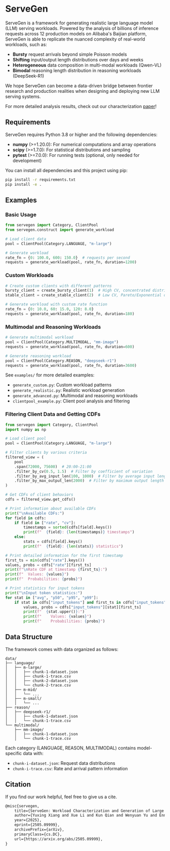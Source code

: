 # ServeGen

ServeGen is a framework for generating realistic large language model (LLM) serving workloads.
Powered by the analysis of billions of inference requests across 12 production models on Alibaba's Baijian platform, ServeGen is able to replicate the nuanced complexity of real-world workloads, such as:

+ **Bursty** request arrivals beyond simple Poisson models
+ **Shifting** input/output length distributions over days and weeks
+ **Heterogeneous** data composition in multi-modal workloads (Qwen-VL)
+ **Bimodal** reasoning length distribution in reasoning workloads (DeepSeek-R1)

We hope ServeGen can become a data-driven bridge between frontier research and production realities when designing and deploying new LLM serving systems.

For more detailed analysis results, check out our characterization [paper](https://www.arxiv.org/abs/2505.09999)!


## Requirements

ServeGen requires Python 3.8 or higher and the following dependencies:

- **numpy** (>=1.20.0): For numerical computations and array operations
- **scipy** (>=1.7.0): For statistical distributions and sampling
- **pytest** (>=7.0.0): For running tests (optional, only needed for development)

You can install all dependencies and this project using pip:

```bash
pip install -r requirements.txt
pip install -e .
```

## Examples

### Basic Usage

```python
from servegen import Category, ClientPool
from servegen.construct import generate_workload

# Load client data
pool = ClientPool(Category.LANGUAGE, "m-large")

# Generate workload
rate_fn = {0: 100.0, 600: 150.0}  # requests per second
requests = generate_workload(pool, rate_fn, duration=1200)
```

### Custom Workloads

```python
# Create custom clients with different patterns
bursty_client = create_bursty_client(1)  # High CV, concentrated distributions
stable_client = create_stable_client(2)  # Low CV, Pareto/Exponential distributions

# Generate workload with custom rate function
rate_fn = {0: 10.0, 60: 15.0, 120: 8.0}
requests = generate_workload(pool, rate_fn, duration=180)
```

### Multimodal and Reasoning Workloads

```python
# Generate multimodal workload
pool = ClientPool(Category.MULTIMODAL, "mm-image")
requests = generate_workload(pool, rate_fn, duration=600)

# Generate reasoning workload
pool = ClientPool(Category.REASON, "deepseek-r1")
requests = generate_workload(pool, rate_fn, duration=3600)
```

See `examples/` for more detailed examples:
- `generate_custom.py`: Custom workload patterns
- `generate_realistic.py`: Realistic workload generation
- `generate_advanced.py`: Multimodal and reasoning workloads
- `clientpool_example.py`: Client pool analysis and filtering

### Filtering Client Data and Getting CDFs

```python
from servegen import Category, ClientPool
import numpy as np

# Load client pool
pool = ClientPool(Category.LANGUAGE, "m-large")

# Filter clients by various criteria
filtered_view = (
    pool
    .span(72000, 75600)  # 20:00-21:00
    .filter_by_cv(0.5, 1.5)  # Filter by coefficient of variation
    .filter_by_avg_input_len(100, 1000)  # Filter by average input length
    .filter_by_max_output_len(2000)  # Filter by maximum output length
)

# Get CDFs of client behaviors
cdfs = filtered_view.get_cdfs()

# Print information about available CDFs
print("\nAvailable CDFs:")
for field in cdfs:
    if field in ["rate", "cv"]:
        timestamps = sorted(cdfs[field].keys())
        print(f"  {field}: {len(timestamps)} timestamps")
    else:
        stats = cdfs[field].keys()
        print(f"  {field}: {len(stats)} statistics")

# Print detailed information for the first timestamp
first_ts = min(cdfs["rate"].keys())
values, probs = cdfs["rate"][first_ts]
print(f"\nRate CDF at timestamp {first_ts}:")
print(f"  Values: {values}")
print(f"  Probabilities: {probs}")

# Print statistics for input tokens
print("\nInput token statistics:")
for stat in ["avg", "p50", "p95", "p99"]:
    if stat in cdfs["input_tokens"] and first_ts in cdfs["input_tokens"][stat]:
        values, probs = cdfs["input_tokens"][stat][first_ts]
        print(f"  {stat.upper()}:")
        print(f"    Values: {values}")
        print(f"    Probabilities: {probs}")
```

## Data Structure

The framework comes with data organized as follows:

```
data/
├── language/
│   ├── m-large/
│   │   ├── chunk-1-dataset.json
│   │   ├── chunk-1-trace.csv
│   │   ├── chunk-2-dataset.json
│   │   └── chunk-2-trace.csv
│   ├── m-mid/
│   │   └── ...
│   ├── m-small/
│   │   └── ...
├── reason/
│   ├── deepseek-r1/
│   │   ├── chunk-1-dataset.json
│   │   └── chunk-1-trace.csv
└── multimodal/
    ├── mm-image/
    │   ├── chunk-1-dataset.json
    │   └── chunk-1-trace.csv
```

Each category (LANGUAGE, REASON, MULTIMODAL) contains model-specific data with:
- `chunk-i-dataset.json`: Request data distributions
- `chunk-i-trace.csv`: Rate and arrival pattern information


## Citation

If you find our work helpful, feel free to give us a cite.

```txt
@misc{servegen,
    title={ServeGen: Workload Characterization and Generation of Large Language Model Serving in Production}, 
    author={Yuxing Xiang and Xue Li and Kun Qian and Wenyuan Yu and Ennan Zhai and Xin Jin},
    year={2025},
    eprint={2505.09999},
    archivePrefix={arXiv},
    primaryClass={cs.DC},
    url={https://arxiv.org/abs/2505.09999}, 
}
```
